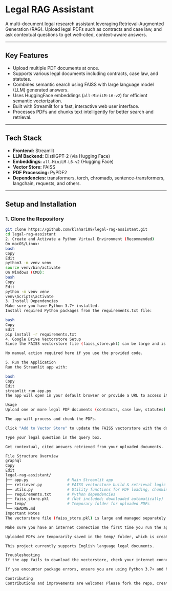 # Legal RAG Assistant

A multi-document legal research assistant leveraging Retrieval-Augmented Generation (RAG). Upload legal PDFs such as contracts and case law, and ask contextual questions to get well-cited, context-aware answers.

---

## Key Features

- Upload multiple PDF documents at once.
- Supports various legal documents including contracts, case law, and statutes.
- Combines semantic search using FAISS with large language model (LLM) generated answers.
- Uses HuggingFace embeddings (`all-MiniLM-L6-v2`) for efficient semantic vectorization.
- Built with Streamlit for a fast, interactive web user interface.
- Processes PDFs and chunks text intelligently for better search and retrieval.

---

## Tech Stack

- **Frontend:** Streamlit
- **LLM Backend:** DistilGPT-2 (via Hugging Face)
- **Embeddings:** `all-MiniLM-L6-v2` (Hugging Face)
- **Vector Store:** FAISS
- **PDF Processing:** PyPDF2
- **Dependencies:** transformers, torch, chromadb, sentence-transformers, langchain, requests, and others.

---

## Setup and Installation

### 1. Clone the Repository

```bash
git clone https://github.com/klahari09/legal-rag-assistant.git
cd legal-rag-assistant
2. Create and Activate a Python Virtual Environment (Recommended)
On macOS/Linux:
bash
Copy
Edit
python3 -m venv venv
source venv/bin/activate
On Windows (CMD):
bash
Copy
Edit
python -m venv venv
venv\Scripts\activate
3. Install Dependencies
Make sure you have Python 3.7+ installed.
Install required Python packages from the requirements.txt file:

bash
Copy
Edit
pip install -r requirements.txt
4. Google Drive Vectorstore Setup
Since the FAISS vectorstore file (faiss_store.pkl) can be large and is not included in the repository, it will be downloaded automatically on app start from Google Drive.

No manual action required here if you use the provided code.

5. Run the Application
Run the Streamlit app with:

bash
Copy
Edit
streamlit run app.py
The app will open in your default browser or provide a URL to access it locally.

Usage
Upload one or more legal PDF documents (contracts, case law, statutes) via the file uploader.

The app will process and chunk the PDFs.

Click "Add to Vector Store" to update the FAISS vectorstore with the document chunks.

Type your legal question in the query box.

Get contextual, cited answers retrieved from your uploaded documents.

File Structure Overview
graphql
Copy
Edit
legal-rag-assistant/
├── app.py                 # Main Streamlit app
├── retriever.py           # FAISS vectorstore build & retrieval logic
├── utils.py               # Utility functions for PDF loading, chunking, downloading vectorstore
├── requirements.txt       # Python dependencies
├── faiss_store.pkl        # (Not included; downloaded automatically)
├── temp/                  # Temporary folder for uploaded PDFs
└── README.md
Important Notes
The vectorstore file (faiss_store.pkl) is large and managed separately. It is downloaded automatically from Google Drive when the app starts, if not present locally.

Make sure you have an internet connection the first time you run the app for the vectorstore download.

Uploaded PDFs are temporarily saved in the temp/ folder, which is created automatically.

This project currently supports English language legal documents.

Troubleshooting
If the app fails to download the vectorstore, check your internet connection and Google Drive file sharing permissions.

If you encounter package errors, ensure you are using Python 3.7+ and have installed all dependencies.

Contributing
Contributions and improvements are welcome! Please fork the repo, create a feature branch, and submit a pull request.



